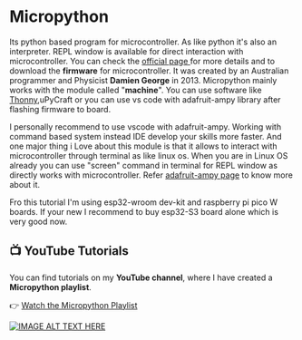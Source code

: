 # Micropython
Its python based program for microcontroller. As like python it's also an interpreter. REPL window is available for direct interaction with microcontroller. You can check the [official page ](https://micropython.org) for more details and to download the __firmware__ for microcontroller. It was created by an Australian programmer and Physicist __Damien George__ in 2013. Micropython mainly works with the module called "__machine__". You can use software like [Thonny](https://thonny.org),uPyCraft or you can use vs code with adafruit-ampy library after flashing firmware to board.<br>

I personally recommend to use vscode with adafruit-ampy. Working with command based system instead IDE develop your skills more faster. And one major thing i Love about this module is that it allows to interact with microcontroller through terminal as like linux os. When you are in Linux OS already you can use "screen" command in terminal for REPL window as directly works with microcontroller. Refer [adafruit-ampy page](https://learn.adafruit.com/sino-bit-micropython/running-code-with-ampy) to know more about it.<br>

Fro this tutorial I'm using esp32-wroom dev-kit and raspberry pi pico W boards. If your new I recommend to buy esp32-S3 board alone which is very good now. 


## 📺 YouTube Tutorials  
You can find tutorials on my **YouTube channel**, where I have created a **Micropython playlist**.  

👉 [Watch the Micropython Playlist](https://www.youtube.com/watch?v=AA5tJHtSvpc&list=PL3Cu8zFKcAQwN4YRsNxOjYaoCPav-kzB5)  

[![IMAGE ALT TEXT HERE](https://img.youtube.com/vi/809rAiIVIG8&t=4s/0.jpg)](https://www.youtube.com/watch?v=809rAiIVIG8&t=4s)
